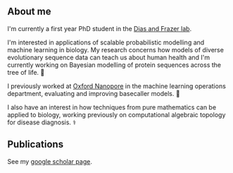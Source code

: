 ## About me

I'm currently a first year PhD student in the [Dias and Frazer lab](https://www.crg.eu/en/programmes-groups/dias-frazer-lab). 

I'm interested in applications of scalable probabilistic modelling and machine learning in biology. My research concerns how models of diverse evolutionary sequence data can teach us about human health and I'm currently working on Bayesian modelling of protein sequences across the tree of life. 🌳

I previously worked at [Oxford Nanopore](https://nanoporetech.com/) in the machine learning operations department, evaluating and improving basecaller models. 🧬

I also have an interest in how techniques from pure mathematics can be applied to biology, working previously on computational algebraic topology for disease diagnosis. ⚕️

## Publications

See my [google scholar page](https://scholar.google.es/citations?user=_tHQItYAAAAJ&hl=en&oi=ao).